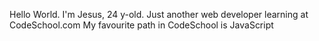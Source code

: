Hello World. I'm Jesus, 24 y-old. Just another web developer learning at CodeSchool.com
My favourite path in CodeSchool is JavaScript
